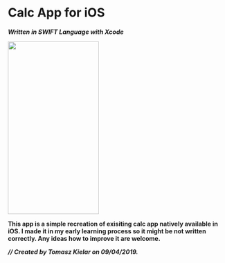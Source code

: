 <h1>Calc App for iOS</h1>
<b><i>Written in SWIFT Language with Xcode</i><b>
<p> <img src="https://github.com/tkielarbb/Tales-from-Village-Underworld/blob/master/first_game/Assets.xcassets/Zrzut%20ekranu%202019-07-2%20o%2013.42.39.png?raw=true" width=210 height=400 /> </p>
This app is a simple recreation of exisiting calc app natively available in iOS.
I made it in my early learning process so it might be not written correctly. Any ideas how to improve it are welcome.



<p><i>//  Created by Tomasz Kielar on 09/04/2019.</p>


